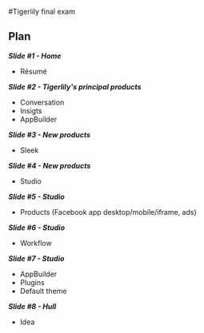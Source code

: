 #Tigerlily final exam

## Plan

***Slide #1 - Home***

* Résumé


***Slide #2 - Tigerlily's principal products***

* Conversation
* Insigts
* AppBuilder


***Slide #3 - New products***

* Sleek


***Slide #4 - New products***

* Studio


***Slide #5 - Studio***
* Products (Facebook app desktop/mobile/iframe, ads)


***Slide #6 - Studio***
* Workflow
 

***Slide #7 - Studio***
* AppBuilder
* Plugins
* Default theme


***Slide #8 - Hull***
* Idea
 
